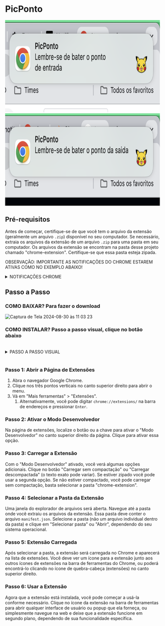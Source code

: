 <h1> PicPonto </h1>

<img src ="entrada.png" width="600px" height="300px">
<img src ="saida.png" width="600px" height="300px">

 ## Pré-requisitos

Antes de começar, certifique-se de que você tem o arquivo da extensão (geralmente um arquivo `.zip`) disponível no seu computador. Se necessário, extraia os arquivos da extensão de um arquivo `.zip` para uma pasta em seu computador. Os arquivos da extensão se encontram na pasta desse projeto chamado "chrome-extension". Certifique-se que essa pasta esteja zipada.

OBSERVAÇÃO: IMPORTANTE AS NOTIFICAÇÕES DO CHROME ESTAREM ATIVAS COMO NO EXEMPLO ABAIXO!

<details>
 <summary>NOTIFICAÇÕES CHROME</summary>
 <img src = "https://github.com/Corlobin/picponto/assets/1748946/5cfe7865-e952-4ec0-8967-f9cb61ad651e"/> 
</details>



## Passo a Passo

### COMO BAIXAR? Para fazer o download
![Captura de Tela 2024-08-30 às 11 03 23](https://github.com/user-attachments/assets/56341a70-35de-4e99-8c6a-06ee5a1bcef3)

### COMO INSTALAR? Passo a passo visual, clique no botão abaixo

<br/>
<details>
  <summary>PASSO A PASSO VISUAL</summary>
  <img src ="passo1.png" width="600px" height="300px">
  <img src ="passo2.png" width="900px" height="200px">
  <img src ="passo3.png" width="250px" height="350px">
</details>
<br/>

### Passo 1: Abrir a Página de Extensões

1. Abra o navegador Google Chrome.
2. Clique nos três pontos verticais no canto superior direito para abrir o menu.
3. Vá em "Mais ferramentas" > "Extensões". 
   1. Alternativamente, você pode digitar `chrome://extensions/` na barra de endereços e pressionar `Enter`.

### Passo 2: Ativar o Modo Desenvolvedor

Na página de extensões, localize o botão ou a chave para ativar o "Modo Desenvolvedor" no canto superior direito da página. Clique para ativar essa opção.

### Passo 3: Carregar a Extensão

Com o "Modo Desenvolvedor" ativado, você verá algumas opções adicionais. Clique no botão "Carregar sem compactação" ou "Carregar descompactada" (o texto exato pode variar). Se estiver zipado você pode usar a segunda opção. Se não estiver compactado, você pode carregar sem compactação, basta selecionar a pasta "chrome-extension".

### Passo 4: Selecionar a Pasta da Extensão

Uma janela do explorador de arquivos será aberta. Navegue até a pasta onde você extraiu os arquivos da extensão. Essa pasta deve conter o arquivo `manifest.json`. Selecione a pasta (não um arquivo individual dentro da pasta) e clique em "Selecionar pasta" ou "Abrir", dependendo do seu sistema operacional.

### Passo 5: Extensão Carregada

Após selecionar a pasta, a extensão será carregada no Chrome e aparecerá na lista de extensões. Você deve ver um ícone para a extensão junto aos outros ícones de extensões na barra de ferramentas do Chrome, ou poderá encontrá-lo clicando no ícone de quebra-cabeça (extensões) no canto superior direito.

### Passo 6: Usar a Extensão

Agora que a extensão está instalada, você pode começar a usá-la conforme necessário. Clique no ícone da extensão na barra de ferramentas para abrir qualquer interface de usuário ou popup que ela forneça, ou simplesmente navegue na web e deixe que a extensão funcione em segundo plano, dependendo de sua funcionalidade específica.

